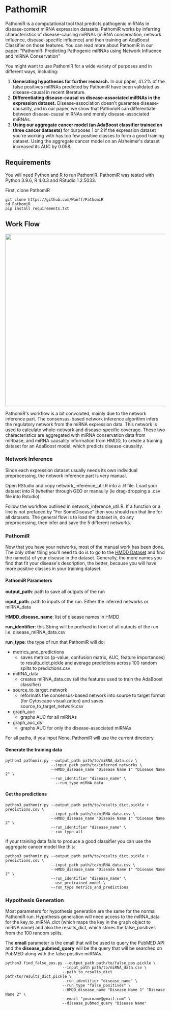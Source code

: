 # PathomiR 
PathomiR is a computational tool that predicts pathogenic miRNAs in disease-context miRNA expression datasets. PathomiR works by inferring characteristics of disease-causing miRNAs (miRNA conservation, network influence, disease-specific influence) and then training an AdaBoost Classifier on those features. You can read more about PathomiR in our paper: "PathomiR: Predicting Pathogenic miRNAs using Network Influence and miRNA Conservation"

You might want to use PathomiR for a wide variety of purposes and in different ways, including:
1. **Generating hypotheses for further research.** In our paper, 41.2% of the false positives miRNAs predicted by PathomiR have been validated as disease-causal in recent literature. 
2. **Differentiating disease-causal vs disease-associated miRNAs in the expression dataset.** Disease-association doesn't guarantee disease-causality, and in our paper, we show that PathomiR can differentiate between disease-causal miRNAs and merely disease-associated miRNAs. 
3. **Using our aggregate cancer model (an AdaBoost classifier trained on three cancer datasets)** for purposes 1 or 2 if the expression dataset you're working with has too few positive classes to form a good training dataset. Using the aggregate cancer model on an Alzheimer's dataset increased its AUC by 0.058.

## Requirements
You will need Python and R to run PathomiR. PathomiR was tested with Python 3.9.6, R 4.0.3 and RStudio 1.2.5033.

First, clone PathomiR 
```
git clone https://github.com/Wanff/PathomiR
cd PathomiR
pip install requirements.txt
```

## Work Flow
<p align="center">
  <img src="https://user-images.githubusercontent.com/50050060/148706718-474b4860-0a7b-443c-82d4-250e521328d8.png" height="540">
</p>

PathomiR's workflow is a bit convoluted, mainly due to the network inference part. The consensus-based network inference algorithm infers the regulatory network from the miRNA expression data. This network is used to calculate whole-network and disease-specific coverage. These two characteristics are aggregated with miRNA conservation data from miRbase, and miRNA causality information from HMDD, to create a training dataset for an AdaBoost model, which predicts disease-causality.

### Network Inference
Since each expression dataset usually needs its own individual preprocessing, the network inference part is very manual. 

Open RStudio and copy network_inference_util.R into a .R file. Load your dataset into R (whether through GEO or manaully (ie drag-dropping a .csv file into Rstudio). 

Follow the workflow outlined in network_inference_util.R. If a function or a line is not prefaced by "For SomeDisease" then you should run that line for all datasets. The general flow is to load the dataset in, do any preprocessing, then infer and save the 5 different networks. 

### PathomiR
Now that you have your networks, most of the manual work has been done. The only other thing you'll need to do is to go to the <a href= "https://www.cuilab.cn/hmdd" target = "_blank">HMDD Dataset</a> and find the name(s) of your disease in the dataset. Generally, the more names you find that fit your disease's description, the better, because you will have more positive classes in your training dataset. 

#### PathomiR Parameters
**output_path**: path to save all outputs of the run

**input_path**: path to inputs of the run. Either the inferred networks or miRNA_data

**HMDD_disease_name**: list of disease names in HMDD

**run_identifier**: this String will be prefixed in front of all outputs of the run i.e. disease_miRNA_data.csv

**run_type**: the type of run that PathomiR will do:
* metrics_and_predictions
  * saves metrics (p-value, confusion matrix, AUC, feature importances) to results_dict.pickle and average predictions across 100 random splits to predictions.csv
* miRNA_data
  * creates miRNA_data.csv (all the features used to train the AdaBoost classifier)
* source_to_target_network
  * reformats the consensus-based network into source to target format (for Cytoscape visualization) and saves source_to_target_network.csv 
* graph_auc
  * graphs AUC for all miRNAs
* graph_auc_ds
  * graphs AUC for only the disease-associated miRNAs 

For all paths, if you input None, PathomiR will use the current directory. 

#### Generate the training data
```
python3 pathomir.py --output_path path/to/miRNA_data.csv \
                    --input_path path/to/inferred_networks \
                    --HMDD_disease_name "Disease Name 1" "Disease Name 2" \
                    --run_identifier "disease_name" \
                      --run_type miRNA_data 
```

#### Get the predictions
```
python3 pathomir.py --output_path path/to/results_dict.pickle + predictions.csv \
                    --input_path path/to/miRNA_data.csv \
                    --HMDD_disease_name "Disease Name 1" "Disease Name 2" \
                    --run_identifier "disease_name" \
                    --run_type all 
```

If your training data fails to produce a good classifier you can use the aggregate cancer model like this:
```
python3 pathomir.py --output_path path/to/results_dict.pickle + predictions.csv \
                    --input_path path/to/miRNA_data.csv \
                    --HMDD_disease_name "Disease Name 1" "Disease Name 2" \
                    --run_identifier "disease_name" \
                    --use_pretrained_model \
                    --run_type metrics_and_predictions 
```

### Hypothesis Generation
Most parameters for hypothesis generation are the same for the normal PathomiR run. Hypothesis generation will need access to the miRNA_data for the key_to_miRNA_dict (which maps the key in the graph object to miRNA name) and also the results_dict, which stores the false_positives from the 100 random splits. 

The **email** parameter is the email that will be used to query the PubMED API and the **disease_pubmed_query** will be the query that will be searched on PubMED along with the false positive miRNAs. 
```
python3 find_false_pos.py --output_path path/to/false_pos.pickle \
                         --input_path path/to/miRNA_data.csv \
                         --path_to_results_dict path/to/results_dict.pickle \
                         --run_identifier "disease_name" \
                         --run_type "false_positives" \
                         --HMDD_disease_name "Disease Name 1" "Disease Name 2" \
                         --email "yourname@gmail.com" \
                         --disease_pubmed_query "Disease Name" 
 ```
 
 
